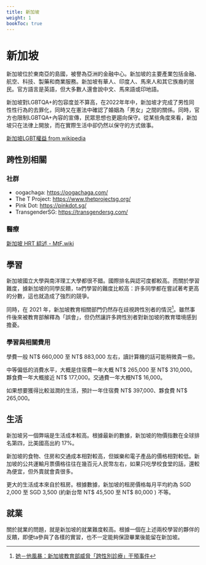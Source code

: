 ```yaml
---
title: 新加坡
weight: 1
bookToc: true
---
```


# 新加坡

新加坡位於東南亞的島國，被譽為亞洲的金融中心。新加坡的主要產業包括金融、航空、科技、製藥和商業服務。新加坡有華人、印度人、馬來人和其它族裔的居民。官方語言是英語，但大多數人還會說中文、馬來語或印地語。

新加坡對LGBTQA+的包容度並不算高，在2022年年中，新加坡才完成了男性同性性行為的去罪化，同時又在憲法中確認了婚姻為「男女」之間的關係。同時，官方也限制LGBTQA+內容的宣傳，民眾思想也更趨向保守。從某些角度來看，新加坡只在法律上開放，而在實際生活中卻仍然以保守的方式做事。

[新加坡LGBT權益 from wikipedia](https://zh.wikipedia.org/zh-cn/%E6%96%B0%E5%8A%A0%E5%9D%A1LGBT%E6%9D%83%E7%9B%8A)

## 跨性別相關

### 社群

- oogachaga: https://oogachaga.com/
- The T Project: https://www.thetprojectsg.org/
- Pink Dot: https://pinkdot.sg/
- TransgenderSG: https://transgendersg.com/


### 醫療

[新加坡 HRT 綜述 - MtF.wiki](https://mtf.wiki/zh-cn/docs/hrt/singapore/overview/)



## 學習

新加坡國立大學與南洋理工大學都很不錯。國際排名與認可度都較高。而關於學習難度，據新加坡的同學反饋，ta們學習的難度比較高：許多同學都在嘗試著考更高的分數，這也就造成了強烈的競爭。

同時，在 2021 年，新加坡教育相關部門仍然存在歧視跨性別者的情況[^1]。雖然事件後來被教育部解釋為「誤會」，但仍然讓許多跨性別者對新加坡的教育環境感到擔憂。

### 學習與相關費用

學費一般 NT$ 660,000 至 NT$ 883,000 左右，讀計算機的話可能稍微貴一些。

中等偏低的消費水平，大概是住宿費一年大概 NT$ 265,000 至 NT$ 310,000。夥食費一年大概接近 NT$ 177,000。交通費一年大概NT$ 16,000。

如果想要獲得比較滋潤的生活，預計一年住宿費 NT$ 397,000、夥食費 NT$ 265,000。

## 生活

新加坡另一個弊端是生活成本較高。根據最新的數據，新加坡的物價指數在全球排名第四，比美國高出約 17%。

新加坡的食物、住房和交通成本相對較高，但娛樂和電子產品的價格相對較低。新加坡的公共運輸月票價格往往在幾百元人民幣左右，如果只吃學校食堂的話，還較為便宜，但外賣就會貴很多。

更大的生活成本來自於租房。根據數據，新加坡的租房價格每月平均約為 SGD 2,000 至 SGD 3,500 (約新台幣 NT$ 45,500 至 NT$ 80,000 ) 不等。

## 就業

關於就業的問題，就是新加坡的就業難度較高。根據一個在上述兩校學習的夥伴的反饋，即便ta參與了各樣的實習，也不一定能夠保證畢業後能留在新加坡。

[^1]: [她－他風暴：新加坡教育部威脅「跨性別診療」干預事件](https://global.udn.com/global_vision/story/8664/5228209)